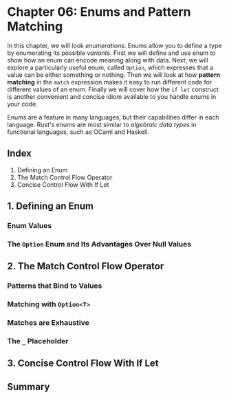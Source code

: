 # Chapter 06: Enums and Pattern Matching
In this chapter, we will look _enumerations_. Enums allow you to define a type by enumerating its possible _variants_. First we will define and use enum to show how an enum can encode meaning along with data. Next, we will explore a particularly useful enum, called `Option`, which expresses that a value can be either something or nothing. Then we will look at how **pattern matching** in the `match` expression makes it easy to run different code for different values of an enum. Finally we will cover how the `if let` construct is another convenient and concise idiom available to you handle enums in your code.

Enums are a feature in many languages, but their capabilities differ in each language. Rust's enums are most similar to _algebraic data types_ in functional languages, such as OCaml and Haskell.

## Index
1. Defining an Enum
2. The Match Control Flow Operator
3. Concise Control Flow With If Let

## 1. Defining an Enum

### Enum Values

### The `Option` Enum and Its Advantages Over Null Values

## 2. The Match Control Flow Operator

### Patterns that Bind to Values

### Matching with `Option<T>`

### Matches are Exhaustive

### The `_` Placeholder

## 3. Concise Control Flow With If Let

## Summary
